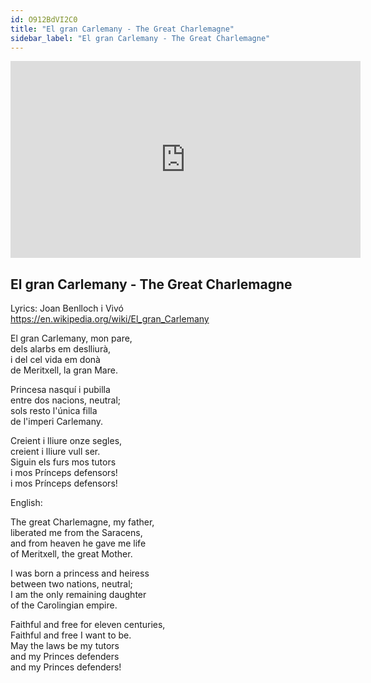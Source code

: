 ```yaml
---
id: O912BdVI2C0
title: "El gran Carlemany - The Great Charlemagne"
sidebar_label: "El gran Carlemany - The Great Charlemagne"
---
```


<div class="video-float-container">
  <iframe
    width="560"
    height="315"
    src="https://www.youtube.com/embed/O912BdVI2C0"
    title="YouTube video player"
    frameborder="0"
    allow="accelerometer; autoplay; clipboard-write; encrypted-media; gyroscope; picture-in-picture; web-share"
    referrerpolicy="strict-origin-when-cross-origin"
    allowfullscreen
  ></iframe>
</div>

## El gran Carlemany - The Great Charlemagne

Lyrics: Joan Benlloch i Vivó  
https://en.wikipedia.org/wiki/El_gran_Carlemany

El gran Carlemany, mon pare,  
dels alarbs em deslliurà,  
i del cel vida em donà  
de Meritxell, la gran Mare.

Princesa nasquí i pubilla  
entre dos nacions, neutral;  
sols resto l'única filla  
de l'imperi Carlemany.

Creient i lliure onze segles,  
creient i lliure vull ser.  
Siguin els furs mos tutors  
i mos Prínceps defensors!  
i mos Prínceps defensors!

English:

The great Charlemagne, my father,  
liberated me from the Saracens,  
and from heaven he gave me life  
of Meritxell, the great Mother.

I was born a princess and heiress  
between two nations, neutral;  
I am the only remaining daughter  
of the Carolingian empire.

Faithful and free for eleven centuries,  
Faithful and free I want to be.  
May the laws be my tutors  
and my Princes defenders  
and my Princes defenders!

